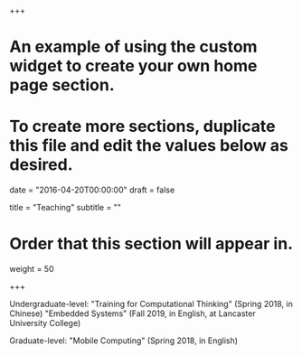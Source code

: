 +++
# An example of using the custom widget to create your own home page section.
# To create more sections, duplicate this file and edit the values below as desired.

date = "2016-04-20T00:00:00"
draft = false

title = "Teaching"
subtitle = ""

# Order that this section will appear in.
weight = 50

+++

Undergraduate-level: 
"Training for Computational Thinking" (Spring 2018, in Chinese) 
"Embedded Systems" (Fall 2019, in English, at Lancaster University College)

Graduate-level: 
"Mobile Computing" (Spring 2018, in English) 